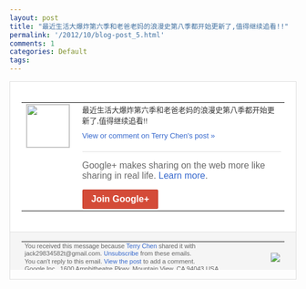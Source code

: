 ```yaml
---
layout: post
title: "最近生活大爆炸第六季和老爸老妈的浪漫史第八季都开始更新了,值得继续追看!!"
permalink: '/2012/10/blog-post_5.html'
comments: 1
categories: Default
tags: 
---
```

<div style="border:solid 1px #dfdfdf;color:#686868;font:13px Arial"><div style="background-color:#fff;padding:20px;"><table cellpadding="0" cellspacing="0"><tr><td style="padding-right:15px;vertical-align:top"><a href="https://plus.google.com/_/notifications/emlink?emrecipient=110200756825219614165&amp;emid=CNDTmfyL6rICFXJLcgodPk0AAA&amp;path=%2F108643996575278738906&amp;dt=1349447577925&amp;uob=8"><img height="75" src="https://lh3.googleusercontent.com/-KKRGTyJ5Bl0/AAAAAAAAAAI/AAAAAAAAEEY/jllxqER5dCk/s75-c-k-a/photo.jpg" style="border:solid 1px #cccccc;" width="75"/></a></td><td style="width:578px;color:#333;font:13px Arial;vertical-align:top"><div style="padding-bottom:10px">最近生活大爆炸第六季和老爸老妈的浪漫史第<wbr/>八季都开始更新了,值得继续追看!!</div><a href="https://plus.google.com/_/notifications/emlink?emrecipient=110200756825219614165&amp;emid=CNDTmfyL6rICFXJLcgodPk0AAA&amp;path=%2F108643996575278738906%2Fposts%2FfavtaRNaosr%3Fgpinv%3DAMIXal9sWZWrMUNJwTLbrhrmIaFLSGVYk8tsjBKA67VstO1jsWmmWDW8AQ5tmSpxtAZP4x8GJwPcs_sCf1FI-bNBPcaHbgHQwuT1umNIA_84WUjDm2SRSkA&amp;dt=1349447577925&amp;uob=8" style="color:#3366CC;text-decoration:none">View or comment on Terry Chen's post »</a><div style="margin-top:20px;border-top:solid 1px #dfdfdf"><div style="padding:15px 0;color:#686868;font:16px Arial">Google+ makes sharing on the web more like sharing in real life. <a href="http://www.google.com/+/learnmore/" style="color:#3366CC;text-decoration:none">Learn more</a>.</div><a href="https://plus.google.com/_/notifications/emlink?emrecipient=110200756825219614165&amp;emid=CNDTmfyL6rICFXJLcgodPk0AAA&amp;path=%2F%3Fgpinv%3DAMIXal9sWZWrMUNJwTLbrhrmIaFLSGVYk8tsjBKA67VstO1jsWmmWDW8AQ5tmSpxtAZP4x8GJwPcs_sCf1FI-bNBPcaHbgHQwuT1umNIA_84WUjDm2SRSkA&amp;dt=1349447577925&amp;uob=8" style="display:inline-block;padding:7px 15px;background-color:#d44b38; color:#fff;font-size:16px; font-weight:bold;border-radius:2px;-webkit-border-radius:2px; -moz-border-radius:2px;border:solid 1px #c43b28; white-space:nowrap;text-decoration:none">Join Google+</a></div></td></tr></table></div><div style="border-top:solid 1px #dfdfdf;padding:0 20px; background-color:#f5f5f5"><table cellpadding="0" cellspacing="0" style="height:50px"><tbody><tr><td style="vertical-align:middle;width:100%; color:#636363;font:11px Arial; line-height:120%">You received this message because <a href="https://plus.google.com/_/notifications/emlink?emrecipient=110200756825219614165&amp;emid=CNDTmfyL6rICFXJLcgodPk0AAA&amp;path=%2F108643996575278738906%3Fgpinv%3DAMIXal9sWZWrMUNJwTLbrhrmIaFLSGVYk8tsjBKA67VstO1jsWmmWDW8AQ5tmSpxtAZP4x8GJwPcs_sCf1FI-bNBPcaHbgHQwuT1umNIA_84WUjDm2SRSkA&amp;dt=1349447577925&amp;uob=8" style="color:#3366CC;text-decoration:none">Terry Chen</a> shared it with jack29834582t@gmail.com. <a href="https://plus.google.com/_/notifications/emlink?emrecipient=110200756825219614165&amp;emid=CNDTmfyL6rICFXJLcgodPk0AAA&amp;path=%2F_%2Fnonplus%2Femailsettings%3Fgpinv%3DAMIXal9sWZWrMUNJwTLbrhrmIaFLSGVYk8tsjBKA67VstO1jsWmmWDW8AQ5tmSpxtAZP4x8GJwPcs_sCf1FI-bNBPcaHbgHQwuT1umNIA_84WUjDm2SRSkA%26est%3DADH5u8VOC0FWm6RnTYXV2uAoJ2-jCwdbJn7HR3Ay_xc6tCTtR5kxC0sAas-rDnP6-BTIl4u11hbD5etEpPLagB7IWsVrRuHUG8FssoUf7i7wYU-_zZro9eKaWToblq3c4LQDXAk6UOrId_oQ2WkHjmi74lLozfc7jA&amp;dt=1349447577925&amp;uob=8" style="color:#3366CC;text-decoration:none">Unsubscribe</a> from these emails.<br/>You can't reply to this email. <a href="https://plus.google.com/_/notifications/emlink?emrecipient=110200756825219614165&amp;emid=CNDTmfyL6rICFXJLcgodPk0AAA&amp;path=%2F108643996575278738906%2Fposts%2FfavtaRNaosr%3Fgpinv%3DAMIXal9sWZWrMUNJwTLbrhrmIaFLSGVYk8tsjBKA67VstO1jsWmmWDW8AQ5tmSpxtAZP4x8GJwPcs_sCf1FI-bNBPcaHbgHQwuT1umNIA_84WUjDm2SRSkA&amp;dt=1349447577925&amp;uob=8" style="color:#3366CC;text-decoration:none">View the post</a> to add a comment.<br/>Google Inc., 1600 Amphitheatre Pkwy, Mountain View, CA 94043 USA<br/></td><td><img src="https://ssl.gstatic.com/s2/oz/images/notifications/logo/google-plus-6617a72bb36cc548861652780c9e6ff1.png"/></td></tr></tbody></table></div></div>